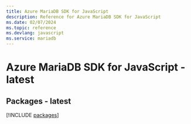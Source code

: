 ```yaml
---
title: Azure MariaDB SDK for JavaScript
description: Reference for Azure MariaDB SDK for JavaScript
ms.date: 02/07/2024
ms.topic: reference
ms.devlang: javascript
ms.service: mariadb
---
```

# Azure MariaDB SDK for JavaScript - latest
## Packages - latest
[!INCLUDE [packages](mariadb-index.md)]